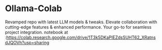 # Ollama-Colab
Revamped repo with latest LLM models &amp; tweaks. Elevate collaboration with cutting-edge features &amp; enhanced performance. Your go-to for seamless project integration.
notebook at :https://colab.research.google.com/drive/1T3k5DKaPIEZdsSUHT62_XRatnsdJQOVh?usp=sharing
